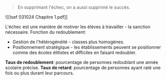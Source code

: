 >En supprimant l'échec, on a aussi supprimé le succès.

![[Isef 031024 Chapitre 1.pdf]]

L'échec est une manière de motiver les élèves à travailler - la sanction nécessaire.
Fonction du redoublement:
- Gestion de l'hétérogénéité - classes plus homogènes.
- Positionnement stratégique - les établissements peuvent se positionner comme des écoles élitistes et difficiles en faisant redoubler.

**Taux de redoublement**: pourcentage de personnes redoublant une année scolaire précise.
**Taux de retard**: pourcentage de personnes ayant raté une fois ou plus durant leur parcours.
